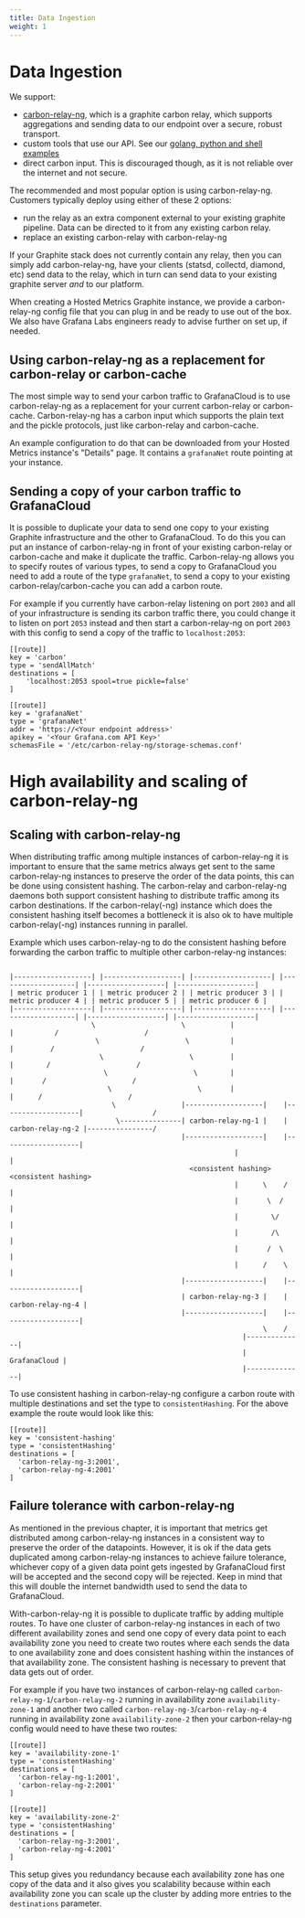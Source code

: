 ```yaml
---
title: Data Ingestion
weight: 1
---
```


# Data Ingestion

We support:

* [carbon-relay-ng](https://github.com/graphite-ng/carbon-relay-ng), which is a graphite carbon relay, which supports aggregations and sending data to our endpoint over a secure, robust transport.
* custom tools that use our API. See our [golang, python and shell examples](https://github.com/grafana/hosted-metrics-sender-example)
* direct carbon input. This is discouraged though, as it is not reliable over the internet and not secure.

The recommended and most popular option is using carbon-relay-ng.
Customers typically deploy using either of these 2 options:

* run the relay as an extra component external to your existing graphite pipeline. Data can be directed to it from any existing carbon relay.
* replace an existing carbon-relay with carbon-relay-ng

If your Graphite stack does not currently contain any relay, then you can simply add carbon-relay-ng, have your clients (statsd, collectd, diamond, etc) send data to the relay, which in turn can send data to your existing graphite server *and* to our platform.

When creating a Hosted Metrics Graphite instance, we provide a carbon-relay-ng config file that you can plug in and be ready to use out of the box.
We also have Grafana Labs engineers ready to advise further on set up, if needed.

## Using carbon-relay-ng as a replacement for carbon-relay or carbon-cache

The most simple way to send your carbon traffic to GrafanaCloud is to use carbon-relay-ng as a replacement for your current carbon-relay or carbon-cache. Carbon-relay-ng has a carbon input which supports the plain text and the pickle protocols, just like carbon-relay and carbon-cache. 

An example configuration to do that can be downloaded from your Hosted Metrics instance's "Details" page. It contains a `grafanaNet` route pointing at your instance.

## Sending a copy of your carbon traffic to GrafanaCloud

It is possible to duplicate your data to send one copy to your existing Graphite infrastructure and the other to GrafanaCloud. To do this you can put an instance of carbon-relay-ng in front of your existing carbon-relay or carbon-cache and make it duplicate the traffic. Carbon-relay-ng allows you to specify routes of various types, to send a copy to GrafanaCloud you need to add a route of the type `grafanaNet`, to send a copy to your existing carbon-relay/carbon-cache you can add a carbon route.

For example if you currently have carbon-relay listening on port `2003` and all of your infrastructure is sending its carbon traffic there, you could change it to listen on port `2053` instead and then start a carbon-relay-ng on port `2003` with this config to send a copy of the traffic to `localhost:2053`:

```
[[route]]
key = 'carbon'
type = 'sendAllMatch'
destinations = [
    'localhost:2053 spool=true pickle=false'
]

[[route]]
key = 'grafanaNet'
type = 'grafanaNet'
addr = 'https://<Your endpoint address>'
apikey = '<Your Grafana.com API Key>'
schemasFile = '/etc/carbon-relay-ng/storage-schemas.conf'
```

# High availability and scaling of carbon-relay-ng

## Scaling with carbon-relay-ng

When distributing traffic among multiple instances of carbon-relay-ng it is important to ensure that the same metrics always get sent to the same carbon-relay-ng instances to preserve the order of the data points, this can be done using consistent hashing.
The carbon-relay and carbon-relay-ng daemons both support consistent hashing to distribute traffic among its carbon destinations. If the carbon-relay(-ng) instance which does the consistent hashing itself becomes a bottleneck it is also ok to have multiple carbon-relay(-ng) instances running in parallel.

Example which uses carbon-relay-ng to do the consistent hashing before forwarding the carbon traffic to multiple other carbon-relay-ng instances:
```

|-------------------| |-------------------| |-------------------| |-------------------| |-------------------| |-------------------|
| metric producer 1 | | metric producer 2 | | metric producer 3 | | metric producer 4 | | metric producer 5 | | metric producer 6 | 
|-------------------| |-------------------| |-------------------| |-------------------| |-------------------| |-------------------| 
                    \                     \           |                      |          /                     /
                     \                     \          |                      |         /                     /
                      \                     \         |                      |        /                     /
                       \                     \        |                      |       /                     /
                        \                     \       |                      |      /                     /
                         \                |-------------------|    |-------------------|                 /
                          \---------------| carbon-relay-ng-1 |    | carbon-relay-ng-2 |----------------/
                                          |-------------------|    |-------------------|
                                                       |                     |
                                            <consistent hashing>  <consistent hashing>
                                                       |      \    /         |
                                                       |       \  /          |
                                                       |        \/           |
                                                       |        /\           |
                                                       |       /  \          |
                                                       |      /    \         |
                                          |-------------------|    |-------------------|
                                          | carbon-relay-ng-3 |    | carbon-relay-ng-4 |
                                          |-------------------|    |-------------------|
                                                              \    /
                                                         |--------------|
                                                         | GrafanaCloud |
                                                         |--------------|
```

To use consistent hashing in carbon-relay-ng configure a carbon route with multiple destinations and set the type to `consistentHashing`. For the above example the route would look like this:

```
[[route]]
key = 'consistent-hashing'
type = 'consistentHashing'
destinations = [
  'carbon-relay-ng-3:2001',
  'carbon-relay-ng-4:2001'
]
```

## Failure tolerance with carbon-relay-ng

As mentioned in the previous chapter, it is important that metrics get distributed among carbon-relay-ng instances in a consistent way to preserve the order of the datapoints. However, it is ok if the data gets duplicated among carbon-relay-ng instances to achieve failure tolerance, whichever copy of a given data point gets ingested by GrafanaCloud first will be accepted and the second copy will be rejected. Keep in mind that this will double the internet bandwidth used to send the data to GrafanaCloud.

With-carbon-relay-ng it is possible to duplicate traffic by adding multiple routes. To have one cluster of carbon-relay-ng instances in each of two different availability zones and send one copy of every data point to each availability zone you need to create two routes where each sends the data to one availability zone and does consistent hashing within the instances of that availability zone. The consistent hashing is necessary to prevent that data gets out of order.

For example if you have two instances of carbon-relay-ng called `carbon-relay-ng-1`/`carbon-relay-ng-2` running in availability zone `availability-zone-1` and another two called `carbon-relay-ng-3`/`carbon-relay-ng-4` running in availability zone `availability-zone-2` then your carbon-relay-ng config would need to have these two routes:

```
[[route]]
key = 'availability-zone-1'
type = 'consistentHashing'
destinations = [
  'carbon-relay-ng-1:2001',
  'carbon-relay-ng-2:2001'
]

[[route]]
key = 'availability-zone-2'
type = 'consistentHashing'
destinations = [
  'carbon-relay-ng-3:2001',
  'carbon-relay-ng-4:2001'
]
```

This setup gives you redundancy because each availability zone has one copy of the data and it also gives you scalability because within each availability zone you can scale up the cluster by adding more entries to the `destinations` parameter.